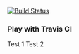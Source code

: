 [![Build Status](https://travis-ci.org/aleksvv/play-with-travis.svg?branch=master)](https://travis-ci.org/aleksvv/play-with-travis)

### Play with Travis CI
Test 1
Test 2
